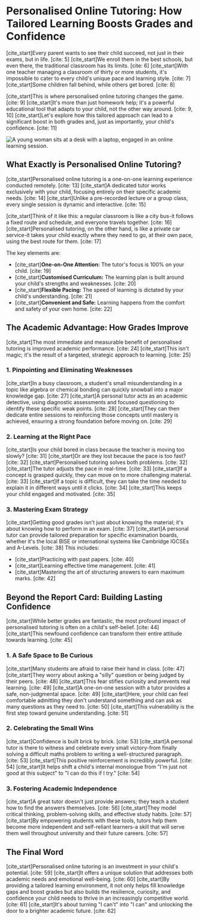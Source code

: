 # Personalised Online Tutoring: How Tailored Learning Boosts Grades and Confidence

[cite_start]Every parent wants to see their child succeed, not just in their exams, but in life. [cite: 5] [cite_start]We enroll them in the best schools, but even there, the traditional classroom has its limits. [cite: 6] [cite_start]With one teacher managing a classroom of thirty or more students, it's impossible to cater to every child's unique pace and learning style. [cite: 7] [cite_start]Some children fall behind, while others get bored. [cite: 8]

[cite_start]This is where personalised online tutoring changes the game. [cite: 9] [cite_start]It's more than just homework help; it's a powerful educational tool that adapts to your child, not the other way around. [cite: 9, 10] [cite_start]Let's explore how this tailored approach can lead to a significant boost in both grades and, just as importantly, your child's confidence. [cite: 11]

![A young woman sits at a desk with a laptop, engaged in an online learning session.](https://images.unsplash.com/photo-1542744173-05336fcc7ad4?q=80&w=2070&auto=format&fit=crop)

## What Exactly is Personalised Online Tutoring?

[cite_start]Personalised online tutoring is a one-on-one learning experience conducted remotely. [cite: 13] [cite_start]A dedicated tutor works exclusively with your child, focusing entirely on their specific academic needs. [cite: 14] [cite_start]Unlike a pre-recorded lecture or a group class, every single session is dynamic and interactive. [cite: 15]

[cite_start]Think of it like this: a regular classroom is like a city bus-it follows a fixed route and schedule, and everyone travels together. [cite: 16] [cite_start]Personalised tutoring, on the other hand, is like a private car service-it takes your child exactly where they need to go, at their own pace, using the best route for them. [cite: 17]

The key elements are:
* [cite_start]**One-on-One Attention:** The tutor's focus is 100% on your child. [cite: 19]
* [cite_start]**Customised Curriculum:** The learning plan is built around your child's strengths and weaknesses. [cite: 20]
* [cite_start]**Flexible Pacing:** The speed of learning is dictated by your child's understanding. [cite: 21]
* [cite_start]**Convenient and Safe:** Learning happens from the comfort and safety of your own home. [cite: 22]

## The Academic Advantage: How Grades Improve

[cite_start]The most immediate and measurable benefit of personalised tutoring is improved academic performance. [cite: 24] [cite_start]This isn't magic; it's the result of a targeted, strategic approach to learning. [cite: 25]

### 1. Pinpointing and Eliminating Weaknesses
[cite_start]In a busy classroom, a student's small misunderstanding in a topic like algebra or chemical bonding can quickly snowball into a major knowledge gap. [cite: 27] [cite_start]A personal tutor acts as an academic detective, using diagnostic assessments and focused questioning to identify these specific weak points. [cite: 28] [cite_start]They can then dedicate entire sessions to reinforcing those concepts until mastery is achieved, ensuring a strong foundation before moving on. [cite: 29]

### 2. Learning at the Right Pace
[cite_start]Is your child bored in class because the teacher is moving too slowly? [cite: 31] [cite_start]Or are they lost because the pace is too fast? [cite: 32] [cite_start]Personalised tutoring solves both problems. [cite: 32] [cite_start]The tutor adjusts the pace in real-time. [cite: 33] [cite_start]If a concept is grasped quickly, they can move on to more challenging material. [cite: 33] [cite_start]If a topic is difficult, they can take the time needed to explain it in different ways until it clicks. [cite: 34] [cite_start]This keeps your child engaged and motivated. [cite: 35]

### 3. Mastering Exam Strategy
[cite_start]Getting good grades isn't just about knowing the material; it's about knowing how to perform in an exam. [cite: 37] [cite_start]A personal tutor can provide tailored preparation for specific examination boards, whether it's the local BISE or international systems like Cambridge IGCSEs and A-Levels. [cite: 38] This includes:
* [cite_start]Practicing with past papers. [cite: 40]
* [cite_start]Learning effective time management. [cite: 41]
* [cite_start]Mastering the art of structuring answers to earn maximum marks. [cite: 42]

## Beyond the Report Card: Building Lasting Confidence

[cite_start]While better grades are fantastic, the most profound impact of personalised tutoring is often on a child's self-belief. [cite: 44] [cite_start]This newfound confidence can transform their entire attitude towards learning. [cite: 45]

### 1. A Safe Space to Be Curious
[cite_start]Many students are afraid to raise their hand in class. [cite: 47] [cite_start]They worry about asking a "silly" question or being judged by their peers. [cite: 48] [cite_start]This fear stifles curiosity and prevents real learning. [cite: 49] [cite_start]A one-on-one session with a tutor provides a safe, non-judgmental space. [cite: 49] [cite_start]Here, your child can feel comfortable admitting they don't understand something and can ask as many questions as they need to. [cite: 50] [cite_start]This vulnerability is the first step toward genuine understanding. [cite: 51]

### 2. Celebrating the Small Wins
[cite_start]Confidence is built brick by brick. [cite: 53] [cite_start]A personal tutor is there to witness and celebrate every small victory-from finally solving a difficult maths problem to writing a well-structured paragraph. [cite: 53] [cite_start]This positive reinforcement is incredibly powerful. [cite: 54] [cite_start]It helps shift a child's internal monologue from "I'm just not good at this subject" to "I can do this if I try." [cite: 54]

### 3. Fostering Academic Independence
[cite_start]A great tutor doesn't just provide answers; they teach a student how to find the answers themselves. [cite: 56] [cite_start]They model critical thinking, problem-solving skills, and effective study habits. [cite: 57] [cite_start]By empowering students with these tools, tutors help them become more independent and self-reliant learners-a skill that will serve them well throughout university and their future careers. [cite: 57]

## The Final Word

[cite_start]Personalised online tutoring is an investment in your child's potential. [cite: 59] [cite_start]It offers a unique solution that addresses both academic needs and emotional well-being. [cite: 60] [cite_start]By providing a tailored learning environment, it not only helps fill knowledge gaps and boost grades but also builds the resilience, curiosity, and confidence your child needs to thrive in an increasingly competitive world. [cite: 61] [cite_start]It's about turning "I can't" into "I can" and unlocking the door to a brighter academic future. [cite: 62]